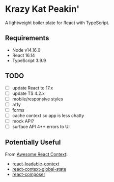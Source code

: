 # Krazy Kat Peakin'

A lightweight boiler plate for React with TypeScript.

## Requirements

- Node v14.16.0
- React 16.14
- TypeScript 3.9.9

## TODO

- [ ] update React to 17.x
- [ ] update TS 4.2.x
- [ ] mobile/responsive styles
- [ ] a11y
- [ ] forms
- [ ] cache context so app is less chatty
- [ ] mock API?
- [ ] surface API 4** errors to UI

## Potentially Useful

From [Awesome React Context](https://github.com/diegohaz/awesome-react-context):

- [react-loadable-context](https://github.com/crubier/react-loadable-context)
- [react-context-global-state](https://github.com/dai-shi/react-context-global-state)
- [react-composer](https://github.com/jamesplease/react-composer)
